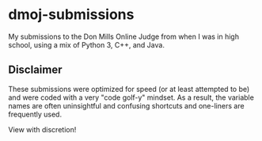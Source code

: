 # dmoj-submissions
My submissions to the Don Mills Online Judge from when I was in high school, using a mix of Python 3, C++, and Java.

## Disclaimer
These submissions were optimized for speed (or at least attempted to be) and were coded with a very "code golf-y" mindset. As a result, the variable names are often uninsightful and confusing shortcuts and one-liners are frequently used.

View with discretion!
